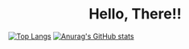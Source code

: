 <div align="center">
    <h1> Hello, There!! </h1>
</div>



[![Top Langs](https://github-readme-stats.vercel.app/api/top-langs/?username=Sueh-Tam&show_icons=true&theme=radical)](https://github.com/anuraghazra/github-readme-stats)
[![Anurag's GitHub stats](https://github-readme-stats.vercel.app/api?username=Sueh-Tam&show_icons=true&theme=radical)](https://github.com/anuraghazra/github-readme-stats)
